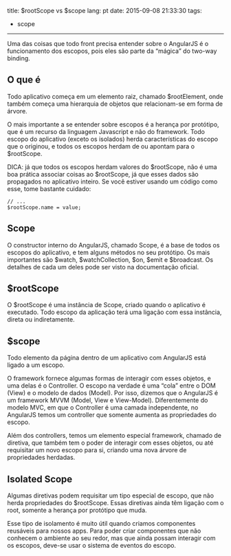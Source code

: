 title: $rootScope vs $scope
lang: pt
date: 2015-09-08 21:33:30
tags:
- scope
---
Uma das coisas que todo front precisa entender sobre o AngularJS é o funcionamento dos escopos, pois eles são parte
da “mágica” do two-way binding.

<!-- more -->

## O que é

Todo aplicativo começa em um elemento raiz, chamado $rootElement, onde também começa uma hierarquia de objetos que
relacionam-se em forma de árvore.

O mais importante a se entender sobre escopos é a herança por protótipo, que é um recurso da linguagem Javascript e
não do framework. Todo escopo do aplicativo (exceto os isolados) herda características do escopo que o originou, e
todos os escopos herdam de ou apontam para o $rootScope.

DICA: já que todos os escopos herdam valores do $rootScope, não é uma boa prática associar coisas ao $rootScope, já
que esses dados são propagados no aplicativo inteiro. Se você estiver usando um código como esse, tome bastante cuidado:

```
// ...
$rootScope.name = value;
```

## Scope

O constructor interno do AngularJS, chamado Scope, é a base de todos os escopos do aplicativo, e tem alguns métodos no
seu protótipo. Os mais importantes são $watch, $watchCollection, $on, $emit e $broadcast. Os detalhes de cada um deles
pode ser visto na documentação oficial.

## $rootScope

O $rootScope é uma instância de Scope, criado quando o aplicativo é executado. Todo escopo da aplicação terá uma ligação
com essa instância, direta ou indiretamente.

## $scope

Todo elemento da página dentro de um aplicativo com AngularJS está ligado a um escopo.

O framework fornece algumas formas de interagir com esses objetos, e uma delas é o Controller. O escopo na verdade é
uma “cola” entre o DOM (View) e o modelo de dados (Model). Por isso, dizemos que o AngularJS é um framework
MVVM (Model, View e View-Model). Diferentemente do modelo MVC, em que o Controller é uma camada independente,
no AngularJS temos um controller que somente aumenta as propriedades do escopo.

Além dos controllers, temos um elemento especial framework, chamado de diretiva, que também tem o poder de interagir
com esses objetos, ou até requisitar um novo escopo para si, criando uma nova árvore de propriedades herdadas.

## Isolated Scope

Algumas diretivas podem requisitar um tipo especial de escopo, que não herda propriedades do $rootScope. Essas
diretivas ainda têm ligação com o root, somente a herança por protótipo que muda.

Esse tipo de isolamento é muito útil quando criamos componentes reusáveis para nossos apps. Para poder criar componentes
que não conhecem o ambiente ao seu redor, mas que ainda possam interagir com os escopos, deve-se usar o sistema de eventos do escopo.
